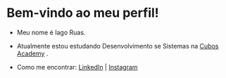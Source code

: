 # Bem-vindo ao meu perfil!

- Meu nome é Iago Ruas.
- Atualmente estou estudando Desenvolvimento se Sistemas na [Cubos Academy](https://cubos.academy/)  .

- Como me encontrar: [LinkedIn](https://www.linkedin.com/in/iago-ruas-86a752265) | [Instagram](https://www.instagram.com/iago.ruas/)
